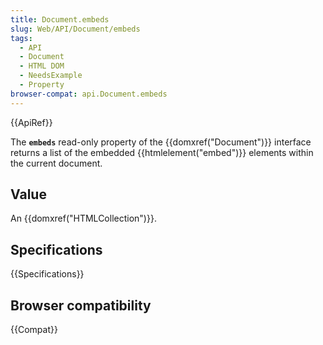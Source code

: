 ```yaml
---
title: Document.embeds
slug: Web/API/Document/embeds
tags:
  - API
  - Document
  - HTML DOM
  - NeedsExample
  - Property
browser-compat: api.Document.embeds
---
```

{{ApiRef}}

The **`embeds`** read-only property of the
{{domxref("Document")}} interface returns a list of the embedded
{{htmlelement("embed")}} elements within the current document.

## Value

An {{domxref("HTMLCollection")}}.

## Specifications

{{Specifications}}

## Browser compatibility

{{Compat}}
